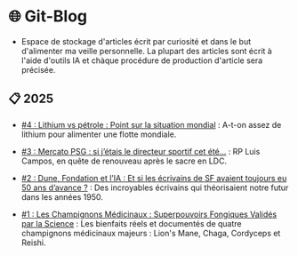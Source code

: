 # 🌐 Git-Blog

- Espace de stockage d'articles écrit par curiosité et dans le but d'alimenter ma veille personnelle. La plupart des articles sont écrit à l'aide d'outils IA et chàque procédure de production d'article sera précisée.

## 📋 2025

- [#4 : Lithium vs pétrole : Point sur la situation mondial](./2025-07-17--Lithium-vs-petrole/) : A-t-on assez de lithium pour alimenter une flotte mondiale.

- [#3 : Mercato PSG : si j’étais le directeur sportif cet été…](./2025-07-16--Mercato-PSG/) : RP Luis Campos, en quête de renouveau après le sacre en LDC.

- [#2 : Dune, Fondation et l’IA : Et si les écrivains de SF avaient toujours eu 50 ans d’avance ?](./2025-07-13--SF-et-IA/) : Des incroyables écrivains qui théorisaient notre futur dans les années 1950.

- [#1 : Les Champignons Médicinaux : Superpouvoirs Fongiques Validés par la Science](./2025-07-12--Champignons/) : Les bienfaits réels et documentés de quatre champignons médicinaux majeurs : Lion's Mane, Chaga, Cordyceps et Reishi.